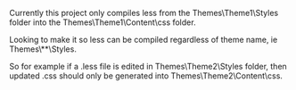 Currently this project only compiles less from the Themes\Theme1\Styles folder into the Themes\Theme1\Content\css folder.

Looking to make it so less can be compiled regardless of theme name, ie Themes\\**\Styles.

So for example if a .less file is edited in Themes\Theme2\Styles folder, then updated .css should only be generated into Themes\Theme2\Content\css.
